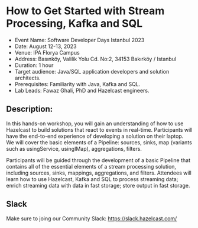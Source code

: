 # How to Get Started with Stream Processing, Kafka and SQL
- Event Name: Software Developer Days Istanbul 2023
- Date: August 12-13, 2023
- Venue: IPA Florya Campus
- Address: Basınköy, Valilik Yolu Cd. No:2, 34153 Bakırköy / Istanbul
- Duration: 1 hour
- Target audience: Java/SQL application developers and solution architects.
- Prerequisites: Familiarity with Java, Kafka and SQL.
- Lab Leads: Fawaz Ghali, PhD and Hazelcast engineers.


## Description: 
In this hands-on workshop, you will gain an understanding of how to use Hazelcast to build solutions that react to events in real-time. Participants will have the end-to-end experience of developing a solution on their laptop. We will cover the basic elements of a Pipeline: sources, sinks, map (variants such as usingService, usingIMap), aggregations, filters.

Participants will be guided through the development of a basic Pipeline that contains all of the essential elements of a stream processing solution, including sources, sinks, mappings, aggregations, and filters. Attendees will learn how to use Hazelcast, Kafka and SQL to process streaming data; enrich streaming data with data in fast storage; store output in fast storage.

## Slack
Make sure to joing our Community Slack: https://slack.hazelcast.com/
